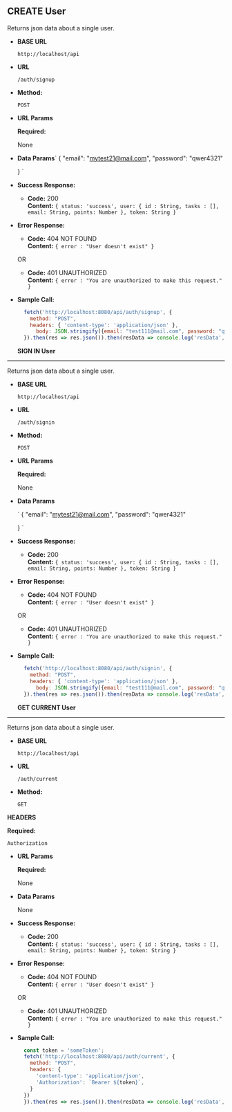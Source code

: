 **CREATE User**
----
  Returns json data about a single user.
* **BASE URL**

  `http://localhost/api`

* **URL**

  `/auth/signup`

* **Method:**

  `POST`
  
*  **URL Params**

   **Required:**
 
   None

* **Data Params**`
  {
    "email": "mytest21@mail.com",
    "password": "qwer4321"
    
  }
  `

* **Success Response:**

  * **Code:** 200 <br />
    **Content:** `
    {
      status: 'success',
      user: { id : String, tasks : [], email: String, points: Number },
      token: String
    }
    `
 
* **Error Response:**

  * **Code:** 404 NOT FOUND <br />
    **Content:** `{ error : "User doesn't exist" }`

  OR

  * **Code:** 401 UNAUTHORIZED <br />
    **Content:** `{ error : "You are unauthorized to make this request." }`

* **Sample Call:**

  ```javascript
    fetch('http://localhost:8080/api/auth/signup', {
      method: "POST",
      headers: { 'content-type': 'application/json' },
        body: JSON.stringify({email: "test111@mail.com", password: "qwer4321"})
    }).then(res => res.json()).then(resData => console.log('resData', resData))
  ```


  **SIGN IN User**
----
  Returns json data about a single user.
* **BASE URL**

  `http://localhost/api`

* **URL**

  `/auth/signin`

* **Method:**

  `POST`
  
*  **URL Params**

   **Required:**
 
   None

* **Data Params**

  `
  {
    "email": "mytest21@mail.com",
    "password": "qwer4321"
    
  }
  `

* **Success Response:**

  * **Code:** 200 <br />
    **Content:** `
    {
      status: 'success',
      user: { id : String, tasks : [], email: String, points: Number },
      token: String
    }
    `
 
* **Error Response:**

  * **Code:** 404 NOT FOUND <br />
    **Content:** `{ error : "User doesn't exist" }`

  OR

  * **Code:** 401 UNAUTHORIZED <br />
    **Content:** `{ error : "You are unauthorized to make this request." }`

* **Sample Call:**

  ```javascript
    fetch('http://localhost:8080/api/auth/signin', {
      method: "POST",
      headers: { 'content-type': 'application/json' },
        body: JSON.stringify({email: "test111@mail.com", password: "qwer4321"})
    }).then(res => res.json()).then(resData => console.log('resData', resData))
  ```

  
  **GET CURRENT User**
----
  Returns json data about a single user.
* **BASE URL**

  `http://localhost/api`

* **URL**

  `/auth/current`

* **Method:**

  `GET`

**HEADERS**

   **Required:**
 
   `Authorization`
  
*  **URL Params**

   **Required:**
 
   None

* **Data Params**

  None

* **Success Response:**

  * **Code:** 200 <br />
    **Content:** `
    {
      status: 'success',
      user: { id : String, tasks : [], email: String, points: Number },
      token: String
    }
    `
 
* **Error Response:**

  * **Code:** 404 NOT FOUND <br />
    **Content:** `{ error : "User doesn't exist" }`

  OR

  * **Code:** 401 UNAUTHORIZED <br />
    **Content:** `{ error : "You are unauthorized to make this request." }`

* **Sample Call:**

  ```javascript
    const token = 'someToken';
    fetch('http://localhost:8080/api/auth/current', {
      method: "POST",
      headers: {
        'content-type': 'application/json',
        'Authorization': `Bearer ${token}`,
      }
    })
    }).then(res => res.json()).then(resData => console.log('resData', resData))
  ```